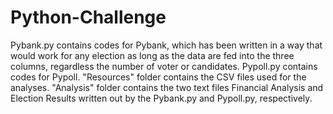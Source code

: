 # Python-Challenge
  Pybank.py contains codes for Pybank, which has been written in a way that would work for any election as long as the data are fed into the three columns, regardless the number of voter or candidates.
  Pypoll.py contains codes for Pypoll.
  "Resources" folder contains the CSV files used for the analyses. 
  "Analysis" folder contains the two text files Financial Analysis and Election Results written out by the Pybank.py and Pypoll.py, respectively. 
